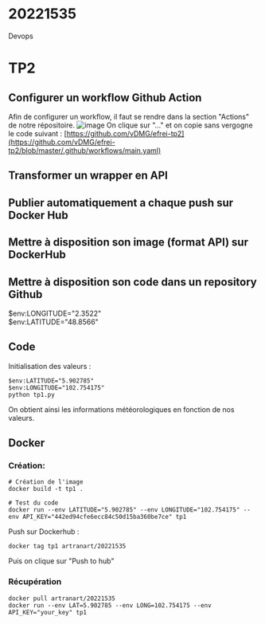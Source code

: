 # 20221535
Devops

# TP2
## Configurer un workflow Github Action
Afin de configurer un workflow, il faut se rendre dans la section "Actions" de notre répositoire.
![image](https://github.com/efrei-ADDA84/20221535/assets/120374187/3a229046-281d-490c-8fcd-c6d4c10c5e03)
On clique sur "..." et on copie sans vergogne le code suivant : [https://github.com/vDMG/efrei-tp2](https://github.com/vDMG/efrei-tp2/blob/master/.github/workflows/main.yaml)
## Transformer un wrapper en API
## Publier automatiquement a chaque push sur Docker Hub
## Mettre à disposition son image (format API) sur DockerHub
## Mettre à disposition son code dans un repository Github
$env:LONGITUDE="2.3522"                      
$env:LATITUDE="48.8566" 
## Code
Initialisation des valeurs :
```
$env:LATITUDE="5.902785" 
$env:LONGITUDE="102.754175"                      
python tp1.py
```
On obtient ainsi les informations météorologiques en fonction de nos valeurs.

## Docker
### Création:
```
# Création de l'image
docker build -t tp1 .

# Test du code
docker run --env LATITUDE="5.902785" --env LONGITUDE="102.754175" --env API_KEY="442ed94cfe6ecc84c50d15ba360be7ce" tp1
```

Push sur Dockerhub :
```
docker tag tp1 artranart/20221535
```
Puis on clique sur "Push to hub"

### Récupération
```
docker pull artranart/20221535
docker run --env LAT=5.902785 --env LONG=102.754175 --env API_KEY="your_key" tp1
```

